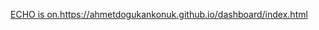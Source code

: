[ECHO is on.](https://ahmetdogukankonuk.github.io/dashboard/index.html)https://ahmetdogukankonuk.github.io/dashboard/index.html

